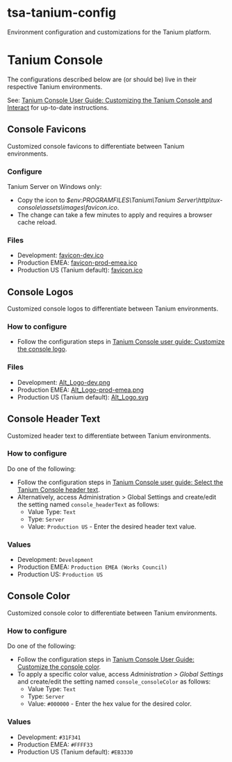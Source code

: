 # tsa-tanium-config
Environment configuration and customizations for the Tanium platform.

# Tanium Console
The configurations described below are (or should be) live in their respective Tanium environments.

See: [Tanium Console User Guide: Customizing the Tanium Console and Interact](https://docs.tanium.com/platform_user/platform_user/console_customizations.html) for up-to-date instructions.
## Console Favicons
Customized console favicons to differentiate between Tanium environments.
### Configure
Tanium Server on Windows only:
* Copy the icon to *$env:PROGRAMFILES\Tanium\Tanium Server\http\tux-console\assets\images\favicon.ico*.
* The change can take a few minutes to apply and requires a browser cache reload.
### Files
* Development: [favicon-dev.ico](https://github.com/gdcorp-infosec/tsa-tanium-config/blob/579fbdf82c4ef32050656969c67397e25642d933/console/favicons/favicon-dev.ico)
* Production EMEA: [favicon-prod-emea.ico](https://github.com/gdcorp-infosec/tsa-tanium-config/blob/579fbdf82c4ef32050656969c67397e25642d933/console/favicons/favicon-prod-emea.ico)
* Production US (Tanium default): [favicon.ico](https://github.com/gdcorp-infosec/tsa-tanium-config/blob/579fbdf82c4ef32050656969c67397e25642d933/console/favicons/favicon.ico)
## Console Logos
Customized console logos to differentiate between Tanium environments.
### How to configure
* Follow the configuration steps in [Tanium Console user guide: Customize the console logo](https://docs.tanium.com/platform_user/platform_user/console_customizations.html#Customize_the_console_logo).
### Files
* Development: [Alt_Logo-dev.png](https://github.com/gdcorp-infosec/tsa-tanium-config/blob/579fbdf82c4ef32050656969c67397e25642d933/console/logos/Alt_Logo-dev.png)
* Production EMEA: [Alt_Logo-prod-emea.png](https://github.com/gdcorp-infosec/tsa-tanium-config/blob/579fbdf82c4ef32050656969c67397e25642d933/console/logos/Alt_Logo-prod-emea.png)
* Production US (Tanium default): [Alt_Logo.svg](https://github.com/gdcorp-infosec/tsa-tanium-config/blob/579fbdf82c4ef32050656969c67397e25642d933/console/logos/Alt_Logo.svg)
## Console Header Text
Customized header text to differentiate between Tanium environments.
### How to configure
Do one of the following:
* Follow the configuration steps in [Tanium Console user guide: Select the Tanium Console header text](https://docs.tanium.com/platform_user/platform_user/console_customizations.html#header_text).
* Alternatively, access Administration > Global Settings and create/edit the setting named `console_headerText` as follows:
  * Value Type: `Text`
  * Type: `Server`
  * Value: `Production US` - Enter the desired header text value.
### Values
* Development: `Development`
* Production EMEA: `Production EMEA (Works Council)`
* Production US: `Production US`
## Console Color
Customized console color to differentiate between Tanium environments.
### How to configure
Do one of the following:
* Follow the configuration steps in [Tanium Console User Guide: Customize the console color](https://docs.tanium.com/platform_user/platform_user/console_customizations.html#Customize_the_console_color).
* To apply a specific color value, access *Administration > Global Settings* and create/edit the setting named `console_consoleColor` as follows:
  * Value Type: `Text`
  * Type: `Server`
  * Value: `#000000` - Enter the hex value for the desired color.
### Values
* Development: `#31F341`
* Production EMEA: `#FFFF33`
* Production US (Tanium default): `#EB3330`